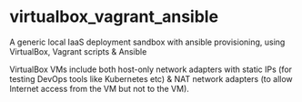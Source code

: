 # virtualbox_vagrant_ansible
A generic local IaaS deployment sandbox with ansible provisioning, using VirtualBox, Vagrant scripts &amp; Ansible

VirtualBox VMs include both host-only network adapters with static IPs (for testing DevOps tools like Kubernetes etc) & NAT network adapters (to allow Internet access from the VM but not to the VM).
